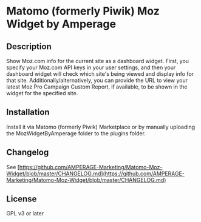 # Matomo (formerly Piwik) Moz Widget by Amperage

## Description

Show Moz.com info for the current site as a dashboard widget. First, you specify your Moz.com API keys in your user settings, and then your dashboard widget will check which site's being viewed and display info for that site. Additionally/alternatively, you can provide the URL to view your latest Moz Pro Campaign Custom Report, if available, to be shown in the widget for the specified site.

## Installation

Install it via Matomo (formerly Piwik) Marketplace or by manually uploading the MozWidgetByAmperage folder to the plugins folder.

## Changelog

See [https://github.com/AMPERAGE-Marketing/Matomo-Moz-Widget/blob/master/CHANGELOG.md](https://github.com/AMPERAGE-Marketing/Matomo-Moz-Widget/blob/master/CHANGELOG.md)

## License

GPL v3 or later